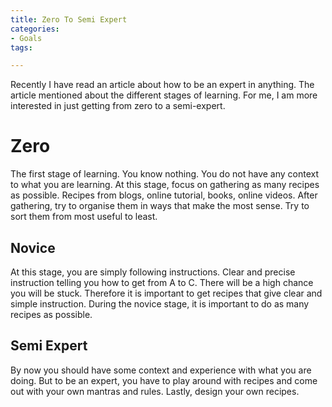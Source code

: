 ```yaml
---
title: Zero To Semi Expert
categories:
- Goals
tags: 

---
```

Recently I have read an article about how to be an expert in anything. The article mentioned about the different stages of learning. For me, I am more interested in just getting from zero to a semi-expert.

# Zero

The first stage of learning. You know nothing. You do not have any context to what you are learning. At this stage, focus on gathering as many recipes as possible. Recipes from blogs, online tutorial, books, online videos. After gathering, try to organise them in ways that make the most sense. Try to sort them from most useful to least.

## Novice

At this stage, you are simply following instructions. Clear and precise instruction telling you how to get from A to C. There will be a high chance you will be stuck. Therefore it is important to get recipes that give clear and simple instruction. During the novice stage, it is important to do as many recipes as possible.

## Semi Expert

By now you should have some context and experience with what you are doing. But to be an expert, you have to play around with recipes and come out with your own mantras and rules. Lastly, design your own recipes.